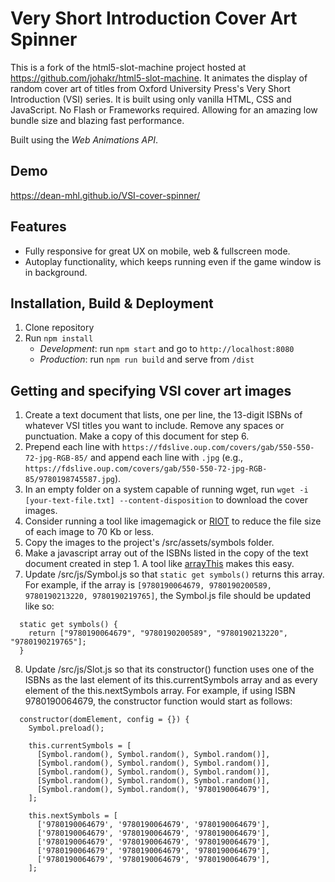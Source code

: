 # Very Short Introduction Cover Art Spinner

This is a fork of the html5-slot-machine project hosted at https://github.com/johakr/html5-slot-machine. It animates the display of random cover art of titles from Oxford University Press's
Very Short Introduction (VSI) series. It is built using only vanilla HTML, CSS and JavaScript.
No Flash or Frameworks required. Allowing for an amazing low bundle size and blazing fast performance.

Built using the _Web Animations API_.

## Demo

https://dean-mhl.github.io/VSI-cover-spinner/

## Features

- Fully responsive for great UX on mobile, web & fullscreen mode.
- Autoplay functionality, which keeps running even if the game window is in background.

## Installation, Build & Deployment

1. Clone repository
2. Run `npm install`
   - _Development_: run `npm start` and go to `http://localhost:8080`
   - _Production_: run `npm run build` and serve from `/dist`

## Getting and specifying VSI cover art images

1. Create a text document that lists, one per line, the 13-digit ISBNs of whatever VSI titles you want to include. Remove any spaces or punctuation. Make a copy of this document for step 6.
2. Prepend each line with `https://fdslive.oup.com/covers/gab/550-550-72-jpg-RGB-85/` and append each line with `.jpg` (e.g., `https://fdslive.oup.com/covers/gab/550-550-72-jpg-RGB-85/9780198745587.jpg`).
3. In an empty folder on a system capable of running wget, run `wget -i [your-text-file.txt] --content-disposition` to download the cover images.
4. Consider running a tool like imagemagick or [RIOT](https://riot-optimizer.com/) to reduce the file size of each image to 70 Kb or less.
5. Copy the images to the project's /src/assets/symbols folder.
6. Make a javascript array out of the ISBNs listed in the copy of the text document created in step 1. A tool like [arrayThis](https://arraythis.com/) makes this easy.
7. Update /src/js/Symbol.js so that `static get symbols()` returns this array. For example, if the array is `[9780190064679, 9780190200589, 9780190213220, 9780190219765]`, the Symbol.js file should be updated like so:

```
  static get symbols() {
    return ["9780190064679", "9780190200589", "9780190213220", "9780190219765"];
  }
```

8. Update /src/js/Slot.js so that its constructor() function uses one of the ISBNs as the last element of its this.currentSymbols array and as every element of the this.nextSymbols array. For example, if using ISBN 9780190064679, the constructor function would start as follows:

```
  constructor(domElement, config = {}) {
    Symbol.preload();

    this.currentSymbols = [
      [Symbol.random(), Symbol.random(), Symbol.random()],
      [Symbol.random(), Symbol.random(), Symbol.random()],
      [Symbol.random(), Symbol.random(), Symbol.random()],
      [Symbol.random(), Symbol.random(), Symbol.random()],
      [Symbol.random(), Symbol.random(), '9780190064679'],
    ];

    this.nextSymbols = [
      ['9780190064679', '9780190064679', '9780190064679'],
      ['9780190064679', '9780190064679', '9780190064679'],
      ['9780190064679', '9780190064679', '9780190064679'],
      ['9780190064679', '9780190064679', '9780190064679'],
      ['9780190064679', '9780190064679', '9780190064679'],
    ];
```
